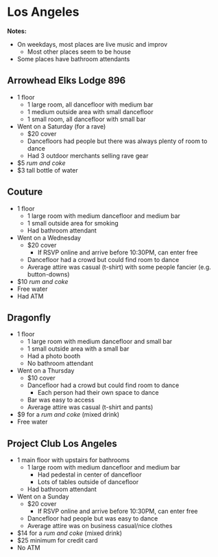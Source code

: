 # Los Angeles
**Notes:**

- On weekdays, most places are live music and improv
  - Most other places seem to be house
- Some places have bathroom attendants

## Arrowhead Elks Lodge 896
- 1 floor
  - 1 large room, all dancefloor with medium bar
  - 1 medium outside area with small dancefloor
  - 1 small room, all dancefloor with small bar
- Went on a Saturday (for a rave)
  - $20 cover
  - Dancefloors had people but there was always plenty of room to dance
  - Had 3 outdoor merchants selling rave gear
- $5 *rum and coke*
- $3 tall bottle of water

## Couture
- 1 floor
  - 1 large room with medium dancefloor and medium bar
  - 1 small outside area for smoking
  - Had bathroom attendant
- Went on a Wednesday
  - $20 cover
    - If RSVP online and arrive before 10:30PM, can enter free
  - Dancefloor had a crowd but could find room to dance
  - Average attire was casual (t-shirt) with some people fancier (e.g. button-downs)
- $10 *rum and coke*
- Free water
- Had ATM

## Dragonfly
- 1 floor
  - 1 large room with medium dancefloor and small bar
  - 1 small outside area with a small bar
  - Had a photo booth
  - No bathroom attendant
- Went on a Thursday
  - $10 cover
  - Dancefloor had a crowd but could find room to dance
    - Each person had their own space to dance
  - Bar was easy to access
  - Average attire was casual (t-shirt and pants)
- $9 for a *rum and coke* (mixed drink)
- Free water

## Project Club Los Angeles
- 1 main floor with upstairs for bathrooms
  - 1 large room with medium dancefloor and medium bar
    - Had pedestal in center of dancefloor
    - Lots of tables outside of dancefloor
  - Had bathroom attendant
- Went on a Sunday
  - $20 cover
    - If RSVP online and arrive before 10:30PM, can enter free
  - Dancefloor had people but was easy to dance
  - Average attire was on business casual/nice clothes
- $14 for a *rum and coke* (mixed drink)
- $25 minimum for credit card
- No ATM
